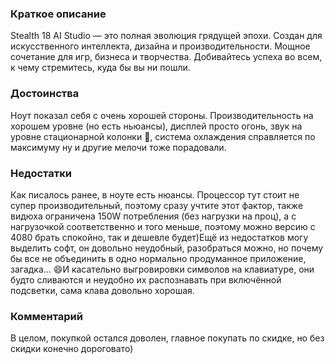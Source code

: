 ### **Краткое описание**
Stealth 18 AI Studio — это полная эволюция грядущей эпохи. Создан для искусственного интеллекта, дизайна и производительности. Мощное сочетание для игр, бизнеса и творчества. Добивайтесь успеха во всем, к чему стремитесь, куда бы вы ни пошли.

### **Достоинства**
Ноут показал себя с очень хорошей стороны. Производительность на хорошем уровне (но есть ньюансы), дисплей просто огонь, звук на уровне стационарной колонки 🤯, система охлаждения справляется по максимуму ну и другие мелочи тоже порадовали.

### **Недостатки**
Как писалось ранее, в ноуте есть нюансы. Процессор тут стоит не супер производительный, поэтому сразу учтите этот фактор, также видюха ограничена 150W потребления (без нагрузки на проц), а с нагрузочкой соответственно и того меньше, поэтому можно версию с 4080 брать спокойно, так и дешевле будет)Ещё из недостатков могу выделить софт, он довольно неудобный, разобраться можно, но почему бы все не объединить в одно нормально продуманное приложение, загадка... 😄И касательно выгровировки символов на клавиатуре, они будто сливаются и неудобно их распознавать при включённой подсветки, сама клава довольно хорошая.

### **Комментарий**
В целом, покупкой остался доволен, главное покупать по скидке, но без скидки конечно дороговато)
